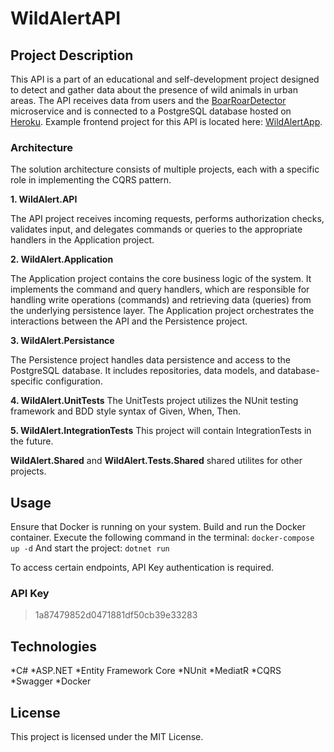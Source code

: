 # WildAlertAPI

## Project Description
This API is a part of an educational and self-development project designed to detect and gather data about the presence of wild animals in urban areas.
The API receives data from users and the [BoarRoarDetector](https://github.com/Krystyna-Szybalska/BoarRoarDetector/tree/master/app) microservice and is connected to a PostgreSQL database hosted on [Heroku](https://wild-alert-api.herokuapp.com/Swagger/index.html). Example frontend project for this API is located here: [WildAlertApp](https://github.com/MossPiglets/wild-alert-api/edit/develop/README.md).

### Architecture
The solution architecture consists of multiple projects, each with a specific role in implementing the CQRS pattern.

**1. WildAlert.API**
   
   The API project receives incoming requests, performs authorization checks, validates input, and delegates commands or queries to the appropriate handlers in the Application project.
   
**2. WildAlert.Application**
   
   The Application project contains the core business logic of the system. It implements the command and query handlers, which are responsible for handling write operations (commands) and retrieving data (queries) from the underlying persistence layer. The Application project orchestrates the interactions between the API and the Persistence project.
   
**3. WildAlert.Persistance**

The Persistence project handles data persistence and access to the PostgreSQL database. It includes repositories, data models, and database-specific configuration. 

**4. WildAlert.UnitTests**
The UnitTests project utilizes the NUnit testing framework and BDD style syntax of Given, When, Then.

**5. WildAlert.IntegrationTests**
This project will contain IntegrationTests in the future.

**WildAlert.Shared** and **WildAlert.Tests.Shared** shared utilites for other projects.

## Usage
Ensure that Docker is running on your system. 
Build and run the Docker container. Execute the following command in the terminal:
``` docker-compose up -d ```
And start the project:
```dotnet run ```

To access certain endpoints, API Key authentication is required. 

### API Key
>1a87479852d0471881df50cb39e33283

## Technologies
*C#
*ASP.NET
*Entity Framework Core
*NUnit
*MediatR
*CQRS
*Swagger
*Docker

## License
This project is licensed under the MIT License.



